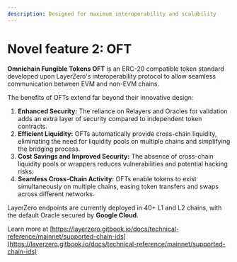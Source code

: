 ```yaml
---
description: Designed for maximum interoperability and scalability
---
```


# Novel feature 2: OFT

**Omnichain Fungible Tokens OFT** is an ERC-20 compatible token standard developed upon LayerZero's interoperability protocol to allow seamless communication between EVM and non-EVM chains.

The benefits of OFTs extend far beyond their innovative design:

1. **Enhanced Security:** The reliance on Relayers and Oracles for validation adds an extra layer of security compared to independent token contracts.
2. **Efficient Liquidity:** OFTs automatically provide cross-chain liquidity, eliminating the need for liquidity pools on multiple chains and simplifying the bridging process.
3. **Cost Savings and Improved Security:** The absence of cross-chain liquidity pools or wrappers reduces vulnerabilities and potential hacking risks.
4. **Seamless Cross-Chain Activity:** OFTs enable tokens to exist simultaneously on multiple chains, easing token transfers and swaps across different networks.

LayerZero endpoints are currently deployed in 40+ L1 and L2 chains, with the default Oracle secured by **Google Cloud**.

Learn more at [https://layerzero.gitbook.io/docs/technical-reference/mainnet/supported-chain-ids](https://layerzero.gitbook.io/docs/technical-reference/mainnet/supported-chain-ids)
